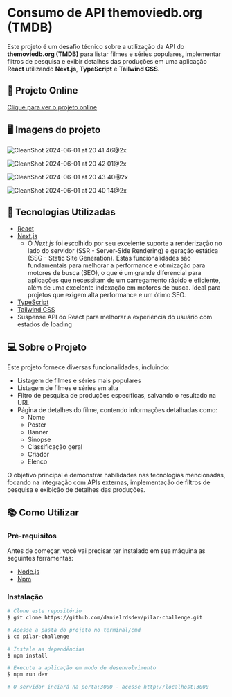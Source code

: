 # Consumo de API themoviedb.org (TMDB)

Este projeto é um desafio técnico sobre a utilização da API do **themoviedb.org (TMDB)** para listar filmes e séries populares, implementar filtros de pesquisa e exibir detalhes das produções em uma aplicação **React** utilizando **Next.js**, **TypeScript** e **Tailwind CSS**.

## 🔗 Projeto Online

[Clique para ver o projeto online](https://tmdb-movies-three.vercel.app/)

## 🖥 Imagens do projeto

![CleanShot 2024-06-01 at 20 41 46@2x](https://github.com/danielrdsdev/pilar-challenge/assets/97995126/2d20d0d1-feda-4e3b-91f9-5389c2ce9577)

![CleanShot 2024-06-01 at 20 42 01@2x](https://github.com/danielrdsdev/pilar-challenge/assets/97995126/3fd2c53f-fb92-4ba3-b9cc-c7e5ce4f29a2)

![CleanShot 2024-06-01 at 20 43 40@2x](https://github.com/danielrdsdev/pilar-challenge/assets/97995126/f34a2e9f-71ee-4a43-a7e4-87a7cbf93f92)

![CleanShot 2024-06-01 at 20 40 14@2x](https://github.com/danielrdsdev/pilar-challenge/assets/97995126/71824da7-1438-4247-ab17-bbf56eb7ab97)

## 🚀 Tecnologias Utilizadas

- [React](https://reactjs.org/)
- [Next.js](https://nextjs.org/)
  - O *Next.js* foi escolhido por seu excelente suporte a renderização no lado do servidor (SSR - Server-Side Rendering) e geração estática (SSG - Static Site Generation). Estas funcionalidades são fundamentais para melhorar a performance e otimização para motores de busca (SEO), o que é um grande diferencial para aplicações que necessitam de um carregamento rápido e eficiente, além de uma excelente indexação em motores de busca. Ideal para projetos que exigem alta performance e um ótimo SEO.
- [TypeScript](https://www.typescriptlang.org/)
- [Tailwind CSS](https://tailwindcss.com/)
- Suspense API do React para melhorar a experiência do usuário com estados de loading

## 💻 Sobre o Projeto

Este projeto fornece diversas funcionalidades, incluindo:

- Listagem de filmes e séries mais populares
- Listagem de filmes e séries em alta
- Filtro de pesquisa de produções específicas, salvando o resultado na URL
- Página de detalhes do filme, contendo informações detalhadas como:
  - Nome
  - Poster
  - Banner
  - Sinopse
  - Classificação geral
  - Criador
  - Elenco

O objetivo principal é demonstrar habilidades nas tecnologias mencionadas, focando na integração com APIs externas, implementação de filtros de pesquisa e exibição de detalhes das produções.

## 📚 Como Utilizar

### Pré-requisitos

Antes de começar, você vai precisar ter instalado em sua máquina as seguintes ferramentas:

- [Node.js](https://nodejs.org/en/)
- [Npm](https://www.npmjs.com/)

### Instalação

```bash
# Clone este repositório
$ git clone https://github.com/danielrdsdev/pilar-challenge.git

# Acesse a pasta do projeto no terminal/cmd
$ cd pilar-challenge

# Instale as dependências
$ npm install

# Execute a aplicação em modo de desenvolvimento
$ npm run dev

# O servidor inciará na porta:3000 - acesse http://localhost:3000
```
